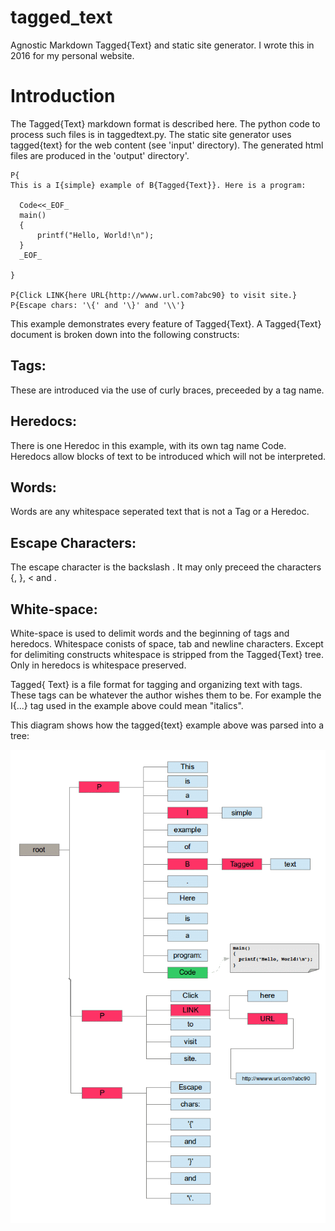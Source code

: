 # tagged_text
Agnostic Markdown Tagged{Text} and static site generator. I wrote this in 2016 for my personal website.

# Introduction
The Tagged{Text} markdown format is described here. The python code to process such files is in taggedtext.py.
The static site generator uses tagged{text} for the web content (see 'input' directory). The generated html files are produced
in the 'output' directory'.


```
P{
This is a I{simple} example of B{Tagged{Text}}. Here is a program:

  Code<<_EOF_
  main()
  {
	  printf("Hello, World!\n");
  }
  _EOF_

}

P{Click LINK{here URL{http://wwww.url.com?abc90} to visit site.}
P{Escape chars: '\{' and '\}' and '\\'}
```

This example demonstrates every feature of Tagged{Text}. A Tagged{Text} document is broken down into the following constructs:

## Tags:
These are introduced via the use of curly braces, preceeded by a tag name.

## Heredocs:
There is one Heredoc in this example, with its own tag name Code. Heredocs allow blocks of text to be introduced which will not be interpreted.

## Words:
Words are any whitespace seperated text that is not a Tag or a Heredoc.

## Escape Characters:
The escape character is the backslash \. It may only preceed the characters {, }, < and \.

## White-space:
White-space is used to delimit words and the beginning of tags and heredocs. Whitespace conists of space, tab and newline characters. Except for delimiting constructs whitespace is stripped from the Tagged{Text} tree. Only in heredocs is whitespace preserved.


Tagged{ Text} is a file format for tagging and organizing text with tags. These tags can be whatever the author wishes them to be. For example the I{...} tag used in the example above could mean "italics".

This diagram shows how the tagged{text} example above was parsed into a tree:

!["TaggedText Tree"](https://github.com/kjs452/tagged_text/blob/main/doc/tt_tree10.png "TaggedText Tree")


